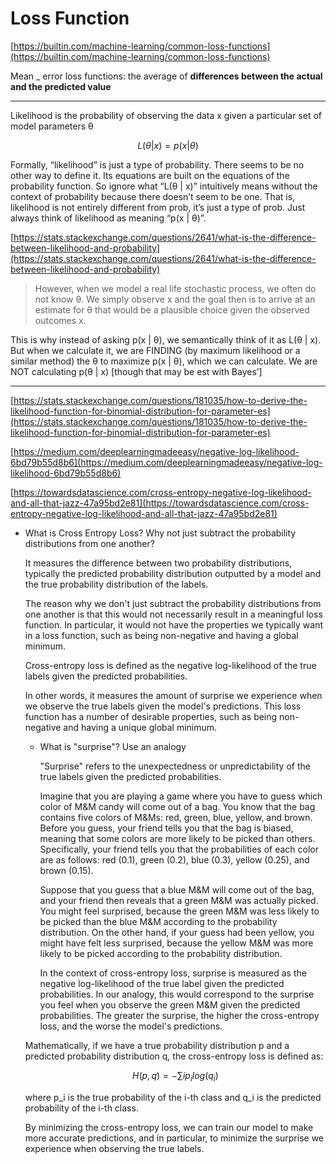 # Loss Function

[https://builtin.com/machine-learning/common-loss-functions](https://builtin.com/machine-learning/common-loss-functions)

Mean _ error loss functions: the average of **differences between the actual and the predicted value**

---

Likelihood is the probability of observing the data x given a particular set of model parameters θ

$$
L(θ | x) = p(x | θ)
$$

Formally, “likelihood” is just a type of probability. There seems to be no other way to define it. Its equations are built on the equations of the probability function. So ignore what “L(θ | x)” intuitively means without the context of probability because there doesn’t seem to be one. That is, likelihood is not entirely different from prob, it’s just a type of prob. Just always think of likelihood as meaning “p(x | θ)”.

[https://stats.stackexchange.com/questions/2641/what-is-the-difference-between-likelihood-and-probability](https://stats.stackexchange.com/questions/2641/what-is-the-difference-between-likelihood-and-probability)

> However, when we model a real life stochastic process, we often do not know θ. We simply observe x and the goal then is to arrive at an estimate for θ that would be a plausible choice given the observed outcomes x.
> 

This is why instead of asking p(x | θ), we semantically think of it as L(θ | x). But when we calculate it, we are FINDING (by maximum likelihood or a similar method) the θ to maximize p(x | θ), which we can calculate. We are NOT calculating p(θ | x)  [though that may be est with Bayes’]

---

[https://stats.stackexchange.com/questions/181035/how-to-derive-the-likelihood-function-for-binomial-distribution-for-parameter-es](https://stats.stackexchange.com/questions/181035/how-to-derive-the-likelihood-function-for-binomial-distribution-for-parameter-es)

[https://medium.com/deeplearningmadeeasy/negative-log-likelihood-6bd79b55d8b6](https://medium.com/deeplearningmadeeasy/negative-log-likelihood-6bd79b55d8b6)

[https://towardsdatascience.com/cross-entropy-negative-log-likelihood-and-all-that-jazz-47a95bd2e81](https://towardsdatascience.com/cross-entropy-negative-log-likelihood-and-all-that-jazz-47a95bd2e81)

- What is Cross Entropy Loss? Why not just subtract the probability distributions from one another?
    
    It measures the difference between two probability distributions, typically the predicted probability distribution outputted by a model and the true probability distribution of the labels.
    
    The reason why we don't just subtract the probability distributions from one another is that this would not necessarily result in a meaningful loss function. In particular, it would not have the properties we typically want in a loss function, such as being non-negative and having a global minimum.
    
    Cross-entropy loss is defined as the negative log-likelihood of the true labels given the predicted probabilities. 
    
    In other words, it measures the amount of surprise we experience when we observe the true labels given the model's predictions. This loss function has a number of desirable properties, such as being non-negative and having a unique global minimum.
    
    - What is "surprise"? Use an analogy
        
        "Surprise" refers to the unexpectedness or unpredictability of the true labels given the predicted probabilities. 
        
        Imagine that you are playing a game where you have to guess which color of M&M candy will come out of a bag. You know that the bag contains five colors of M&Ms: red, green, blue, yellow, and brown. Before you guess, your friend tells you that the bag is biased, meaning that some colors are more likely to be picked than others. Specifically, your friend tells you that the probabilities of each color are as follows: red (0.1), green (0.2), blue (0.3), yellow (0.25), and brown (0.15).
        
        Suppose that you guess that a blue M&M will come out of the bag, and your friend then reveals that a green M&M was actually picked. You might feel surprised, because the green M&M was less likely to be picked than the blue M&M according to the probability distribution. On the other hand, if your guess had been yellow, you might have felt less surprised, because the yellow M&M was more likely to be picked according to the probability distribution.
        
        In the context of cross-entropy loss, surprise is measured as the negative log-likelihood of the true label given the predicted probabilities. In our analogy, this would correspond to the surprise you feel when you observe the green M&M given the predicted probabilities. The greater the surprise, the higher the cross-entropy loss, and the worse the model's predictions.
        
    
    Mathematically, if we have a true probability distribution p and a predicted probability distribution q, the cross-entropy loss is defined as:
    
    $$
    H(p, q) = -∑i p_i log(q_i)
    $$
    
    where p_i is the true probability of the i-th class and q_i is the predicted probability of the i-th class.
    
    By minimizing the cross-entropy loss, we can train our model to make more accurate predictions, and in particular, to minimize the surprise we experience when observing the true labels.